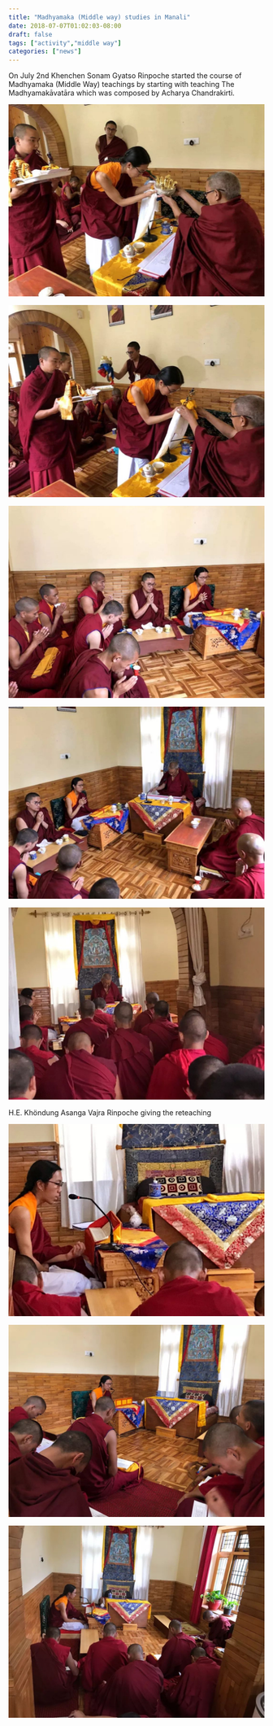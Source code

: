 ```yaml
---
title: "Madhyamaka (Middle way) studies in Manali"
date: 2018-07-07T01:02:03-08:00
draft: false
tags: ["activity","middle way"]
categories: ["news"]
---
```


On July 2nd Khenchen Sonam Gyatso Rinpoche started the course of Madhyamaka (Middle Way) teachings by starting with teaching The Madhyamakāvatāra which was composed by Acharya Chandrakirti.



![img](https://raw.githubusercontent.com/thogmedorje/up/master/uPic/640-20200510114514654.jpeg)

![img](https://raw.githubusercontent.com/thogmedorje/up/master/uPic/640-20200510114523627.jpeg)

![img](https://raw.githubusercontent.com/thogmedorje/up/master/uPic/640-20200510114533469.jpeg)

![img](https://raw.githubusercontent.com/thogmedorje/up/master/uPic/640-20200510114542163.jpeg)

![img](https://raw.githubusercontent.com/thogmedorje/up/master/uPic/640-20200510114549862.jpeg)





H.E. Khöndung Asanga Vajra Rinpoche giving the reteaching



![img](https://raw.githubusercontent.com/thogmedorje/up/master/uPic/640-20200510114557658.jpeg)

![img](https://raw.githubusercontent.com/thogmedorje/up/master/uPic/640-20200510114608362.jpeg)

![img](https://raw.githubusercontent.com/thogmedorje/up/master/uPic/640-20200510114617785.jpeg)




